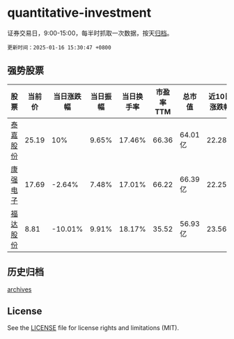 # quantitative-investment

证券交易日，9:00-15:00，每半时抓取一次数据，按天[归档](archives)。

`更新时间：2025-01-16 15:30:47 +0800`

## 强势股票

|股票|当前价|当日涨跌幅|当日振幅|当日换手率|市盈率TTM|总市值|近10日涨跌幅|
|----|----|----|----|----|----|----|----|
|[泰嘉股份](https://xueqiu.com/S/SZ002843)|25.19|10%|9.65%|17.46%|66.36|64.01亿|22.28%|
|[康强电子](https://xueqiu.com/S/SZ002119)|17.69|-2.64%|7.48%|17.01%|66.22|66.39亿|22.25%|
|[福达股份](https://xueqiu.com/S/SH603166)|8.81|-10.01%|9.91%|18.17%|35.52|56.93亿|23.56%|

## 历史归档

[archives](archives)

## License

See the [LICENSE](LICENSE) file for license rights and limitations (MIT).